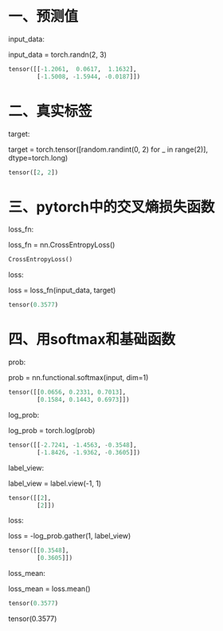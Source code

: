 
# 一、预测值


input_data: 


input_data = torch.randn(2, 3)

```python
tensor([[-1.2061,  0.0617,  1.1632],
        [-1.5008, -1.5944, -0.0187]])
```


# 二、真实标签


target: 


target = torch.tensor([random.randint(0, 2) for _ in range(2)], dtype=torch.long)

```python
tensor([2, 2])
```


# 三、pytorch中的交叉熵损失函数


loss_fn: 


loss_fn = nn.CrossEntropyLoss()

```python
CrossEntropyLoss()
```


loss: 


loss = loss_fn(input_data, target)

```python
tensor(0.3577)
```


# 四、用softmax和基础函数


prob: 


prob = nn.functional.softmax(input, dim=1)

```python
tensor([[0.0656, 0.2331, 0.7013],
        [0.1584, 0.1443, 0.6973]])
```


log_prob: 


log_prob = torch.log(prob)

```python
tensor([[-2.7241, -1.4563, -0.3548],
        [-1.8426, -1.9362, -0.3605]])
```


label_view: 


label_view = label.view(-1, 1)

```python
tensor([[2],
        [2]])
```


loss: 


loss = -log_prob.gather(1, label_view)

```python
tensor([[0.3548],
        [0.3605]])
```


loss_mean: 


loss_mean = loss.mean()

```python
tensor(0.3577)
```

tensor(0.3577)
